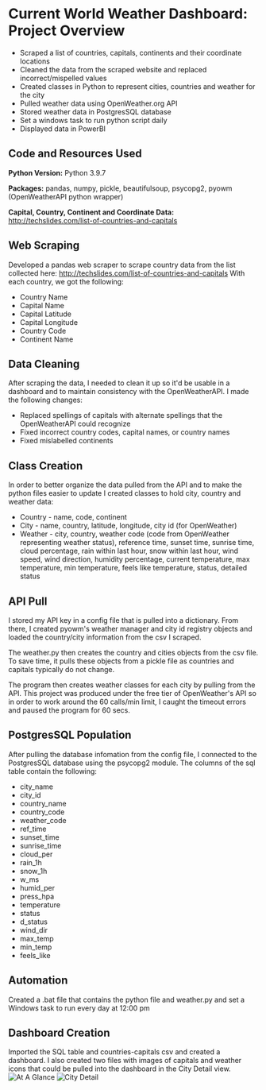 # Current World Weather Dashboard: Project Overview 
* Scraped a list of countries, capitals, continents and their coordinate locations
* Cleaned the data from the scraped website and replaced incorrect/mispelled values
* Created classes in Python to represent cities, countries and weather for the city
* Pulled weather data using OpenWeather.org API
* Stored weather data in PostgresSQL database
* Set a windows task to run python script daily
* Displayed data in PowerBI

## Code and Resources Used 
**Python Version:** Python 3.9.7

**Packages:** pandas, numpy, pickle, beautifulsoup, psycopg2, pyowm (OpenWeatherAPI python wrapper)

**Capital, Country, Continent and Coordinate Data:** http://techslides.com/list-of-countries-and-capitals

## Web Scraping
Developed a pandas web scraper to scrape country data from the list collected here: http://techslides.com/list-of-countries-and-capitals
With each country, we got the following:
* Country Name
* Capital Name
* Capital Latitude
* Capital Longitude
* Country Code
* Continent Name

## Data Cleaning
After scraping the data, I needed to clean it up so it'd be usable in a dashboard and to maintain consistency with the OpenWeatherAPI. I made the following changes:
* Replaced spellings of capitals with alternate spellings that the OpenWeatherAPI could recognize
* Fixed incorrect country codes, capital names, or country names
* Fixed mislabelled continents

## Class Creation
In order to better organize the data pulled from the API and to make the python files easier to update I created classes to hold city, country and weather data:
* Country - name, code, continent
* City - name, country, latitude, longitude, city id (for OpenWeather)
* Weather - city, country, weather code (code from OpenWeather representing weather status), reference time, sunset time, sunrise time, cloud percentage, rain within last hour, snow within last hour, wind speed, wind direction, humidity percentage, current temperature, max temperature, min temperature, feels like temperature, status, detailed status

## API Pull
I stored my API key in a config file that is pulled into a dictionary. From there, I created pyowm's weather manager and city id registry objects and loaded the country/city information from the csv I scraped.

The weather.py then creates the country and cities objects from the csv file. To save time, it pulls these objects from a pickle file as countries and capitals typically do not change.

The program then creates weather classes for each city by pulling from the API. This project was produced under the free tier of OpenWeather's API so in order to work around the 60 calls/min limit, I caught the timeout errors and paused the program for 60 secs.

## PostgresSQL Population
After pulling the database infomation from the config file, I connected to the PostgresSQL database using the psycopg2 module. The columns of the sql table contain the following:
* city_name
* city_id
* country_name
* country_code
* weather_code
* ref_time
* sunset_time
* sunrise_time
* cloud_per
* rain_1h
* snow_1h
* w_ms
* humid_per
* press_hpa
* temperature
* status
* d_status
* wind_dir
* max_temp
* min_temp
* feels_like

## Automation
Created a .bat file that contains the python file and weather.py and set a Windows task to run every day at 12:00 pm

## Dashboard Creation
Imported the SQL table and countries-capitals csv and created a dashboard. I also created two files with images of capitals and weather icons that could be pulled into the dashboard in the City Detail view.
![At A Glance](https://user-images.githubusercontent.com/29358953/137786552-aa9905d8-d548-408e-90e4-fa1e6afff7bb.png)
![City Detail](https://user-images.githubusercontent.com/29358953/137786556-9c9f9fc9-3002-4123-abef-174487025114.png)

